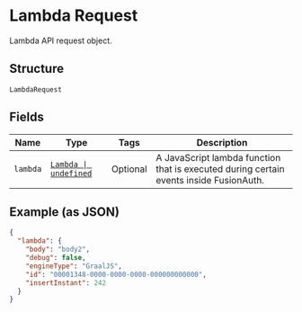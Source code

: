 
# Lambda Request

Lambda API request object.

## Structure

`LambdaRequest`

## Fields

| Name | Type | Tags | Description |
|  --- | --- | --- | --- |
| `lambda` | [`Lambda \| undefined`](../../doc/models/lambda.md) | Optional | A JavaScript lambda function that is executed during certain events inside FusionAuth. |

## Example (as JSON)

```json
{
  "lambda": {
    "body": "body2",
    "debug": false,
    "engineType": "GraalJS",
    "id": "00001348-0000-0000-0000-000000000000",
    "insertInstant": 242
  }
}
```


